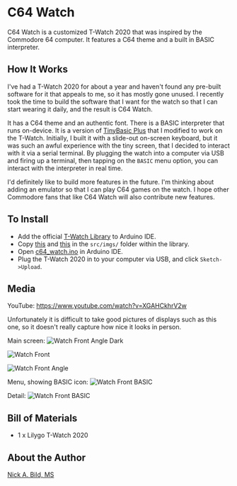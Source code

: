# C64 Watch

C64 Watch is a customized T-Watch 2020 that was inspired by the Commodore 64 computer.  It features a C64 theme and a built in BASIC interpreter.

## How It Works

I've had a T-Watch 2020 for about a year and haven't found any pre-built software for it that appeals to me, so it has mostly gone unused.  I recently took the time to build the software that I want for the watch so that I can start wearing it daily, and the result is C64 Watch.

It has a C64 theme and an authentic font.  There is a BASIC interpreter that runs on-device.  It is a version of [TinyBasic Plus](https://github.com/BleuLlama/TinyBasicPlus) that I modified to work on the T-Watch.  Initially, I built it with a slide-out on-screen keyboard, but it was such an awful experience with the tiny screen, that I decided to interact with it via a serial terminal.  By plugging the watch into a computer via USB and firing up a terminal, then tapping on the `BASIC` menu option, you can interact with the interpreter in real time.

I'd definitely like to build more features in the future.  I'm thinking about adding an emulator so that I can play C64 games on the watch.  I hope other Commodore fans that like C64 Watch will also contribute new features.

## To Install

- Add the official [T-Watch Library](https://github.com/Xinyuan-LilyGO/TTGO_TWatch_Library) to Arduino IDE.
- Copy [this](https://github.com/nickbild/c64_watch/blob/main/assets/c64_basic.c) and [this](https://github.com/nickbild/c64_watch/blob/main/assets/menu.c) in the `src/imgs/` folder within the library.
- Open [c64_watch.ino](https://github.com/nickbild/c64_watch/blob/main/c64_watch/c64_watch.ino) in Arduino IDE.
- Plug the T-Watch 2020 in to your computer via USB, and click `Sketch->Upload`.

## Media

YouTube: https://www.youtube.com/watch?v=XGAHCkhrV2w

Unfortunately it is difficult to take good pictures of displays such as this one, so it doesn't really capture how nice it looks in person.

Main screen:
![Watch Front Angle Dark](https://raw.githubusercontent.com/nickbild/c64_watch/main/media/watch_angle_dark_sm.jpg)

![Watch Front](https://raw.githubusercontent.com/nickbild/c64_watch/main/media/watch_best_sm.jpg)

![Watch Front Angle](https://raw.githubusercontent.com/nickbild/c64_watch/main/media/watch_angle_sm.jpg)

Menu, showing BASIC icon:
![Watch Front BASIC](https://raw.githubusercontent.com/nickbild/c64_watch/main/media/basic_best_sm.jpg)

Detail:
![Watch Front BASIC](https://raw.githubusercontent.com/nickbild/c64_watch/main/media/watch_best_sm_annotated.jpg)

## Bill of Materials

- 1 x Lilygo T-Watch 2020

## About the Author

[Nick A. Bild, MS](https://nickbild79.firebaseapp.com/#!/)

